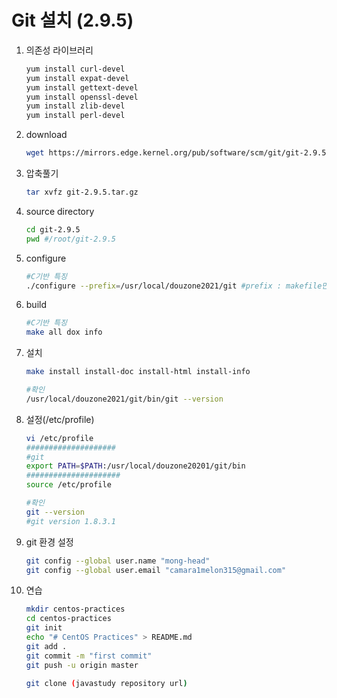 # Git 설치 (2.9.5)

1. 의존성 라이브러리

    ```bash
    yum install curl-devel
    yum install expat-devel
    yum install gettext-devel
    yum install openssl-devel
    yum install zlib-devel
    yum install perl-devel
    ```

2. download

    ```bash
    wget https://mirrors.edge.kernel.org/pub/software/scm/git/git-2.9.5.tar.gz
    ```

3. 압축풀기

    ```bash
    tar xvfz git-2.9.5.tar.gz
    ```

4. source directory

    ```bash
    cd git-2.9.5
    pwd #/root/git-2.9.5
    ```

5. configure

    ```bash
    #C기반 특징
    ./configure --prefix=/usr/local/douzone2021/git #prefix : makefile만듦
    ```

6. build

    ```bash
    #C기반 특징
    make all dox info
    ```

7. 설치

    ```bash
    make install install-doc install-html install-info

    #확인
    /usr/local/douzone2021/git/bin/git --version
    ```

8. 설정(/etc/profile)

    ```bash
    vi /etc/profile
    ####################
    #git
    export PATH=$PATH:/usr/local/douzone20201/git/bin
    #####################
    source /etc/profile

    #확인
    git --version
    #git version 1.8.3.1
    ```

9. git 환경 설정

    ```bash
    git config --global user.name "mong-head"
    git config --global user.email "camara1melon315@gmail.com"
    ```

10. 연습

    ```bash
    mkdir centos-practices
    cd centos-practices
    git init
    echo "# CentOS Practices" > README.md
    git add .
    git commit -m "first commit"
    git push -u origin master

    git clone (javastudy repository url)
    ```
